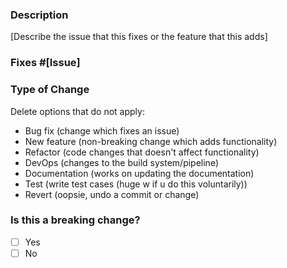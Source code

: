 ### Description

[Describe the issue that this fixes or the feature that this adds]

### Fixes #[Issue]

### Type of Change

Delete options that do not apply:

- Bug fix (change which fixes an issue)
- New feature (non-breaking change which adds functionality)
- Refactor (code changes that doesn't affect functionality)
- DevOps (changes to the build system/pipeline)
- Documentation (works on updating the documentation)
- Test (write test cases (huge w if u do this voluntarily))
- Revert (oopsie, undo a commit or change)

### Is this a breaking change?

- [ ] Yes
- [ ] No
